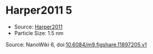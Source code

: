 <a name="material" />

# Harper2011 5
<script type="application/ld+json">
  {
    "@context": "https://schema.org/",
    "@type": "ChemicalSubstance",
    "@id": "https://egonw.github.io/nanowiki/nanowiki100.html#material",
    "http://purl.org/dc/terms/conformsTo":
      {
        "@type": "CreativeWork",
        "@id": "https://bioschemas.org/profiles/ChemicalSubstance/0.4-RELEASE/"
      },
    "identfier": "100",
    "name": "Harper2011 5",
    "url": "https://egonw.github.io/nanowiki/nanowiki100.html#material",
    "sameAs": "http://127.0.0.1/mediawiki/index.php/Special:URIResolver/Harper2011_5"
  }
</script>


* Source: [Harper2011](articleHarper2011.md)
* Particle Size: 1.5 nm


Source: NanoWiki 6, doi:[10.6084/m9.figshare.11897205.v1](https://doi.org/10.6084/m9.figshare.11897205.v1)
